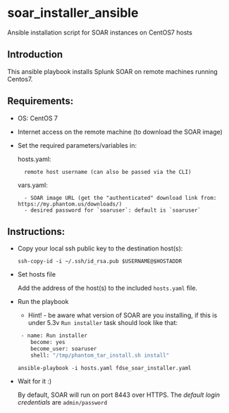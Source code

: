 # soar_installer_ansible
Ansible installation script for SOAR instances on CentOS7 hosts

## Introduction
This ansible playbook installs Splunk SOAR on remote machines running Centos7.

## Requirements:
- OS: CentOS 7
- Internet access on the remote machine (to download the SOAR image)
- Set the required parameters/variables in:

	hosts.yaml:

		remote host username (can also be passed via the CLI)


	vars.yaml:

		- SOAR image URL (get the "authenticated" download link from: https://my.phantom.us/downloads/)
		- desired password for `soaruser`: default is `soaruser`
	


## Instructions:
- Copy your local ssh public key to the destination host(s):
  
	```ssh-copy-id -i ~/.ssh/id_rsa.pub $USERNAME@$HOSTADDR``` 


- Set hosts file

	Add the address of the host(s) to the included `hosts.yaml` file.


- Run the playbook

	 - Hint! - be aware what version of SOAR are you installing, if this is under 5.3v `Run installer` task should look like that:

	```bash
	 - name: Run installer
		become: yes
		become_user: soaruser
		shell: "/tmp/phantom_tar_install.sh install"
	```
	
	```ansible-playbook -i hosts.yaml fdse_soar_installer.yaml```

- Wait for it :)

	By default, SOAR will run on port 8443 over HTTPS.
	The *default login credentials* are `admin/password`
